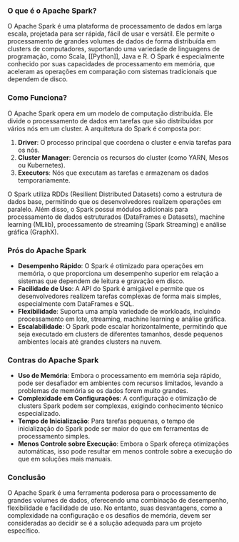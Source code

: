 ### O que é o Apache Spark?
O Apache Spark é uma plataforma de processamento de dados em larga escala, projetada para ser rápida, fácil de usar e versátil. Ele permite o processamento de grandes volumes de dados de forma distribuída em clusters de computadores, suportando uma variedade de linguagens de programação, como Scala, [[Python]], Java e R. O Spark é especialmente conhecido por suas capacidades de processamento em memória, que aceleram as operações em comparação com sistemas tradicionais que dependem de disco.

### Como Funciona?
O Apache Spark opera em um modelo de computação distribuída. Ele divide o processamento de dados em tarefas que são distribuídas por vários nós em um cluster. A arquitetura do Spark é composta por:

1. **Driver**: O processo principal que coordena o cluster e envia tarefas para os nós.
2. **Cluster Manager**: Gerencia os recursos do cluster (como YARN, Mesos ou Kubernetes).
3. **Executors**: Nós que executam as tarefas e armazenam os dados temporariamente.

O Spark utiliza RDDs (Resilient Distributed Datasets) como a estrutura de dados base, permitindo que os desenvolvedores realizem operações em paralelo. Além disso, o Spark possui módulos adicionais para processamento de dados estruturados (DataFrames e Datasets), machine learning (MLlib), processamento de streaming (Spark Streaming) e análise gráfica (GraphX).

### Prós do Apache Spark
- **Desempenho Rápido**: O Spark é otimizado para operações em memória, o que proporciona um desempenho superior em relação a sistemas que dependem de leitura e gravação em disco.
- **Facilidade de Uso**: A API do Spark é amigável e permite que os desenvolvedores realizem tarefas complexas de forma mais simples, especialmente com DataFrames e SQL.
- **Flexibilidade**: Suporta uma ampla variedade de workloads, incluindo processamento em lote, streaming, machine learning e análise gráfica.
- **Escalabilidade**: O Spark pode escalar horizontalmente, permitindo que seja executado em clusters de diferentes tamanhos, desde pequenos ambientes locais até grandes clusters na nuvem.

### Contras do Apache Spark
- **Uso de Memória**: Embora o processamento em memória seja rápido, pode ser desafiador em ambientes com recursos limitados, levando a problemas de memória se os dados forem muito grandes.
- **Complexidade em Configurações**: A configuração e otimização de clusters Spark podem ser complexas, exigindo conhecimento técnico especializado.
- **Tempo de Inicialização**: Para tarefas pequenas, o tempo de inicialização do Spark pode ser maior do que em ferramentas de processamento simples.
- **Menos Controle sobre Execução**: Embora o Spark ofereça otimizações automáticas, isso pode resultar em menos controle sobre a execução do que em soluções mais manuais.

### Conclusão
O Apache Spark é uma ferramenta poderosa para o processamento de grandes volumes de dados, oferecendo uma combinação de desempenho, flexibilidade e facilidade de uso. No entanto, suas desvantagens, como a complexidade na configuração e os desafios de memória, devem ser consideradas ao decidir se é a solução adequada para um projeto específico.